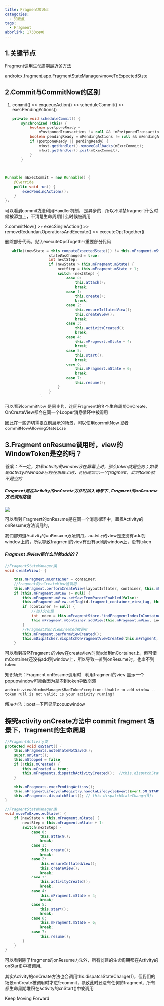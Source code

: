 ```yaml
---
title: Fragment知识点
categories:
  - 知识点
tags:
  - Fragment
abbrlink: 1733ce00
---
```




## 1.关键节点

Fragment调用生命周期最近的方法

androidx.fragment.app.FragmentStateManager#moveToExpectedState



<!-- more -->



## 2.Commit与CommitNow的区别

1. commit() >> enqueueAction() >> scheduleCommit() >> execPendingActions()

   ```java
   private void scheduleCommit() {
       synchronized (this) {
           boolean postponeReady =
               mPostponedTransactions != null && !mPostponedTransactions.isEmpty();
           boolean pendingReady = mPendingActions != null && mPendingActions.size() == 1;
           if (postponeReady || pendingReady) {
               mHost.getHandler().removeCallbacks(mExecCommit);
               mHost.getHandler().post(mExecCommit);
           }
       }
   ```

​       

```java
Runnable mExecCommit = new Runnable() {
    @Override
    public void run() {
        execPendingActions();
    }
};

```



可以看到commit方法利用Handler机制， 是异步的，所以不清楚fragment什么时候被添加上，不清楚生命周期什么时候被调用



2.commitNow() >>  execSingleAction() >>  removeRedundantOperationsAndExecute() >> executeOpsTogether()

删除部分代码，贴入executeOpsTogether重要部分代码

```java
   while((newState = this.computeExpectedState()) != this.mFragment.mState) {
                    stateWasChanged = true;
                    int nextStep;
                    if (newState > this.mFragment.mState) {
                        nextStep = this.mFragment.mState + 1;
                        switch (nextStep) {
                            case 0:
                                this.attach();
                                break;
                            case 1:
                                this.create();
                                break;
                            case 2:
                                this.ensureInflatedView();
                                this.createView();
                                break;
                            case 3:
                                this.activityCreated();
                                break;
                            case 4:
                                this.mFragment.mState = 4;
                                break;
                            case 5:
                                this.start();
                                break;
                            case 6:
                                this.mFragment.mState = 6;
                                break;
                            case 7:
                                this.resume();
                        }
                    }
                }
```



可以看到commitNow 是同步的，连同Fragment的各个生命周期OnCreate，OnCreateView都会在同一个Looper消息循环中被调用



因此在一些迫切需要立刻展示的场景，可以使用commitNow 或者 commitNowAllowingStateLoss



## 3.Fragment onResume调用时，view的WindowToken是空的吗？

 *答案：不一定，如果activity的window没在屏幕上时，那么token就是空的；如果是activity的window已经在屏幕上时，再创建显示一个fragment，此时token就不是空的*



##### Fragment是在Activity的onCreate方法时加入场景下 , Fragment的onResume方法调用路径

![](https://s3.bmp.ovh/imgs/2023/06/12/3dd9a65d555145c1.jpg)



可以看到 Fragment的onResume是在同一个消息循环中，跟着Activity的onResume方法调用的，

我们都知道Activity的onResume方法调用，activity的view是还没有add到window上的，所以导致fragment的view有没有add到window上，没有token



##### Fragment 的view是什么时候add的？

```java
//FragmentStateManager类
void createView() {

    this.mFragment.mContainer = container;
    //Fragment的onCreateView被调用
    this.mFragment.performCreateView(layoutInflater, container, this.mFragment.mSavedFragmentState);
    if (this.mFragment.mView != null) {
        this.mFragment.mView.setSaveFromParentEnabled(false);
        this.mFragment.mView.setTag(id.fragment_container_view_tag, this.mFragment);
        if (container != null) {
            //加入父布局
            int index = this.mFragmentStore.findFragmentIndexInContainer(this.mFragment);
            this.mFragment.mContainer.addView(this.mFragment.mView, index);
        }
        //Fragment的onViewCreated被调用
        this.mFragment.performViewCreated();
        this.mDispatcher.dispatchOnFragmentViewCreated(this.mFragment, this.mFragment.mView, this.mFragment.mSavedFragmentState, false);
    }
```

 可以看到虽然Fragment 的view在createView时就add到mContainer上，但可惜mContainer还没有add到window上，所以导致一直到onResume时，也拿不到token



知识场景：Fragment onResume调用时，利用fragment的view 显示一个popupwindow可能会因为拿不到token导致崩溃

```
android.view.WindowManager$BadTokenException: Unable to add window -- token null is not valid; is your activity running?
```



解决方法：post一下再显示popupwindow



## 探究activity onCreate方法中 commit fragment 场景下，fragment的生命周期

```java
//FragmentActivity类
protected void onStart() {
    this.mFragments.noteStateNotSaved();
    super.onStart();
    this.mStopped = false;
    if (!this.mCreated) {
        this.mCreated = true;
        this.mFragments.dispatchActivityCreated();  //this.dispatchStateChange(4);
    }

    this.mFragments.execPendingActions();
    this.mFragmentLifecycleRegistry.handleLifecycleEvent(Event.ON_START);
    this.mFragments.dispatchStart(); // this.dispatchStateChange(5);
}
```

```java
//FragmentStateManager类
void moveToExpectedState() {
    if (newState > this.mFragment.mState) {
        nextStep = this.mFragment.mState + 1;
        switch(nextStep) {
            case 0:
                this.attach();
                break;
            case 1:
                this.create();
                break;
            case 2:
                this.ensureInflatedView();
                this.createView();
                break;
            case 3:
                this.activityCreated();
                break;
            case 4:
                this.mFragment.mState = 4;
                break;
            case 5:
                this.start();
                break;
            case 6:
                this.mFragment.mState = 6;
                break;
            case 7:
                this.resume();
        }
    }
}
```

可以看到除了fragment的onResume方法外，所有创建的生命周期都在Activity的onStart()中被调用。

其实Activity的onCreate方法也会调用this.dispatchStateChange(1)，但我们的场景onCreate被调用时才进行commit，导致此时还没有任何的fragment。所有都生命周期堆积在Activity的onStart()中被调用



Keep Moving Forward
